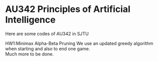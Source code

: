 # AU342 Principles of Artificial Intelligence
 Here are some codes of AU342 in SJTU
 
HW1:Minimax Alpha-Beta Pruning
We use an updated greedy algorithm when starting and also to end one game.\
Much more to be done.
